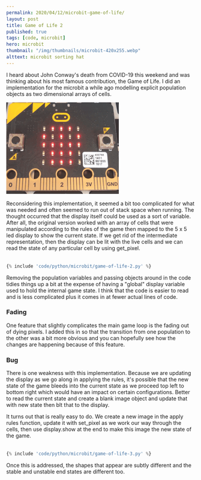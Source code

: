 ```yaml
---
permalink: 2020/04/12/microbit-game-of-life/
layout: post
title: Game of Life 2
published: true
tags: [code, microbit]
hero: microbit
thumbnail: "/img/thumbnails/microbit-420x255.webp"
alttext: microbit sorting hat
---
```


I heard about John Conway's death from COVID-19 this weekend and was thinking about his most famous
contribution, the Game of Life. I did an implementation for the microbit a while ago modelling explicit
population objects as two dimensional arrays of cells.

![example](/img/posts/microbit-game-of-life/game.gif)

Reconsidering this implementation, it seemed a bit too complicated for what was needed and often seemed
to run out of stack space when running. The thought occurred that the display itself could be used as a
sort of variable. After all, the original version worked with an array of cells that were manipulated according
to the rules of the game then mapped to the 5 x 5 led display to show the current state. If we get rid of the
intermediate representation, then the display can be lit with the live cells and we can read the state of
any particular cell by using get_pixel.

```python

{% include 'code/python/microbit/game-of-life-2.py' %}

```

Removing the population variables and passing objects around in the code tidies things up a bit at the
expense of having a "global" display variable used to hold the internal game state. I think that the code is
easier to read and is less complicated plus it comes in at fewer actual lines of code.

### Fading

One feature that slightly complicates the main game loop is the fading out of dying pixels. I added this in so that the transition
from one population to the other was a bit more obvious and you can hopefully see how the changes are happening because of this feature.

### Bug

There is one weakness with this implementation. Because we are updating the display as we go along in applying the rules, it's possible that the new state of the game bleeds into the current state as we proceed top left to bottom right which would have an impact on certain configurations. Better to read the current state and create a blank image object and update that with new state then blt that to the display.

It turns out that is really easy to do. We create a new image in the apply rules function, update it with set_pixel as we
work our way through the cells, then use display.show at the end to make this image the new state of the game.

```python

{% include 'code/python/microbit/game-of-life-3.py' %}

```

Once this is addressed, the shapes that appear are subtly different and the stable and unstable end states are different too.
